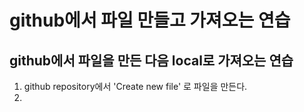 # github에서 파일 만들고 가져오는 연습

## github에서 파일을 만든 다음 local로 가져오는 연습

1. github repository에서 'Create new file' 로 파일을 만든다.
2. 
